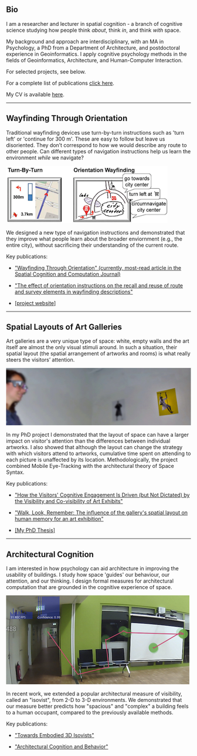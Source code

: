 

## Bio

I am a researcher and lecturer in spatial cognition - a branch of cognitive science studying how people think *about*, think *in*, and think *with* space.

My background and approach are interdisciplinary, with an MA in Psychology, a PhD from a Department of Architecture, and postdoctoral experience in Geoinformatics. I apply cognitive psychology methods in the fields of Geoinformatics, Architecture, and Human-Computer Interaction.

For selected projects, see below. 

For a complete list of publications [click here](/publications). 

My CV is available [here](/pdfs/cv.pdf).

---

## Wayfinding Through Orientation

Traditional wayfinding devices use turn-by-turn instructions such as 'turn left' or 'continue for 300 m'. These are easy to follow but leave us disoriented. They don’t correspond to how we would describe any route to other people. Can different types of navigation instructions help us learn the environment *while* we navigate?

![WayTO Project](/images/wayto.png)

We designed a new type of navigation instructions and demonstrated that they improve what people learn about the broader enviornment (e.g., the entire city), without sacrificing their understanding of the current route.

Key publications:

* ["Wayfinding Through Orientation" (currently, most-read article in the Spatial Cognition and Computation Journal)](pdfs/WayTO-SCC.pdf)

* ["The effect of orientation instructions on the recall and reuse of route and survey elements in wayfinding descriptions"](pdfs/Krukar%2C%20Anacta%2C%20Schwering%20-%202020%20-%20The%20effect%20of%20orientation%20instructions%20on%20the%20recall%20and%20reuse%20of%20route%20and%20survey%20elements%20in%20wayfin.pdf)

* [[project website]](https://www.uni-muenster.de/Geoinformatics/en/WayTO/index.html)

---

## Spatial Layouts of Art Galleries

Art galleries are a very unique type of space: white, empty walls and the art itself are almost the only visual stimuli around. In such a situation, their spatial layout (the spatial arrangement of artworks and rooms) is what really steers the visitors’ attention.

![Art Galleries PhD Project](/images/artgalleries.jpg)

In my PhD project I demonstrated that the layout of space can have a larger impact on visitor's attention than the differences between individual artworks. I also showed that although the layout can change the strategy with which visitors attend to artworks, cumulative time spent on attending to each picture is unaffected by its location. Methodologically, the project combined Mobile Eye-Tracking with the architectural theory of Space Syntax.

Key publications:

* ["How the Visitors' Cognitive Engagement Is Driven (but Not Dictated) by the Visibility and Co-visibility of Art Exhibits"](pdfs/fpsyg-11-00350.pdf)

* ["Walk, Look, Remember: The influence of the gallery's spatial layout on human memory for an art exhibition"](pdfs/Krukar%20-%202014%20-%20Walk%2C%20look%2C%20remember%20The%20influence%20of%20the%20gallery%E2%80%99s%20spatial%20layout%20on%20human%20memory%20for%20an%20art%20exhibition.pdf)

* [[My PhD Thesis]](pdfs/Krukar-PhD-revised-smallersize.pdf)

---

## Architectural Cognition

I am interested in how psychology can aid architecture in improving the usability of buildings. I study how space 'guides' our behaviour, our attention, and our thinking. I design formal measures for architectural computation that are grounded in the cognitive experience of space.

![Architectural Cognition](/images/arch.jpg)

In recent work, we extended a popular architectural measure of visibility, called an "isovist", from 2-D to 3-D environments. We demonstrated that our measure better predicts how "spacious" and "complex" a building feels to a human occupant, compared to the previously available methods.

Key publications:

* ["Towards Embodied 3D Isovists"](pdfs/Krukar%2C%20Schultz%2C%20Bhatt%20-%202017%20-%20Towards%20Embodied%203D%20Isovists.pdf)

* ["Architectural Cognition and Behavior"](pdfs/Dalton%2C%20Krukar%2C%20Ho%CC%88lscher%20-%202018%20-%20Architectural%20cognition%20and%20behavior.pdf)

